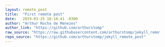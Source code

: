 ```yaml
---
layout: remote_post
title:  "First remote post"
date:   2019-03-25 18:16:41 -0300
author: "Arthur Rocha de Menezes"
author_link: "https://github.com/arthurstomp"
raw_source: "https://raw.githubusercontent.com/arthurstomp/jekyll_remote_post/master/README.md"
repo_source: "https://github.com/arthurstomp/jekyll_remote_post"
---
```

